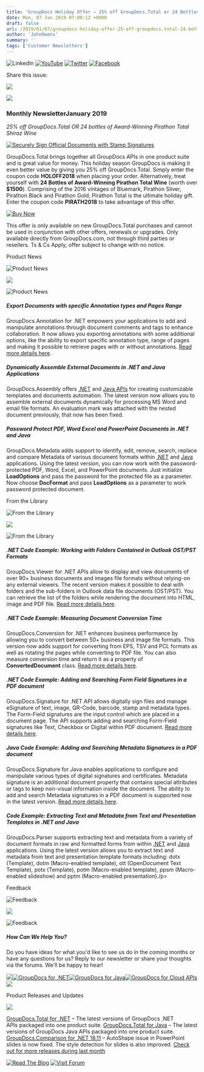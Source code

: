 ```yaml
---
title: 'GroupDocs Holiday Offer – 25% off GroupDocs.Total or 24 Bottles of Award Winning Pirathon Total Wine'
date: Mon, 07 Jan 2019 07:00:12 +0000
draft: false
url: /2019/01/07/groupdocs-holiday-offer-25-off-groupdocs.total-24-bottles-award-winning-pirathon-total-wine/
author: 'JohnOwens'
summary: ''
tags: ['Customer Newsletters']
---
```


![LinkedIn](https://newsletter.groupdocs.com/uploadimages/image/linkedIn-Icon.png) [![YouTube](https://newsletter.groupdocs.com/uploadimages/image/youTube-Icon.png)](https://www.youtube.com/c/groupdocs?utm_source=nl&utm_campaign=nl-jan19&utm_medium=link) [![Twitter](https://newsletter.groupdocs.com/uploadimages/image/twitter-Icon.png)](https://twitter.com/GroupDocs?utm_source=nl&utm_campaign=nl-dec18&utm_medium=link) [![Facebook](https://newsletter.groupdocs.com/uploadimages/image/facebook-Icon.png)](https://www.facebook.com/GroupDocs?utm_source=nl&utm_campaign=nl-dec18&utm_medium=link)

Share this issue:

![](https://newsletter.groupdocs.com/uploadimages/image/asposeimages/newsletter/separator-690px.png)

[![](https://newsletter.groupdocs.com/uploadimages/image/new-groupdocs-logo.png)](https://www.groupdocs.com/?utm_source=nl&utm_campaign=nl-apr18&utm_medium=link)

### Monthly NewsletterJanuary 2019

_25% off GroupDocs.Total OR 24 bottles of Award-Winning Pirathon Total Shiraz Wine_

[![Securely Sign Official Documents with Stamp Signatures](https://newsletter.groupdocs.com/uploadimages/image/advert_dec_2018%281%29.png)](https://www.groupdocs.com/holiday-offer-2018?utm_source=nl&utm_campaign=nl-dec18&utm_medium=link)

GroupDocs.Total brings together all GroupDocs APIs in one product suite and is great value for money. This holiday season GroupDocs is making it even better value by giving you 25% off GroupDocs.Total. Simply enter the coupon code **HOLOFF2018** when placing your order. Alternatively, treat yourself with **24 Bottles of Award-Winning Pirathon Total Wine** (worth over **$1500**). Comprising of the 2016 vintages of Bluemark, Pirathon Silver, Pirathon Black and Pirathon Gold, Pirathon Total is the ultimate holiday gift. Enter the coupon code **PIRATH2018** to take advantage of this offer.

[![Buy Now](https://newsletter.groupdocs.com/uploadimages/image/ActionButtonsDec2018.png "Buy NOW")](https://www.groupdocs.com/holiday-offer-2018?utm_source=nl&utm_campaign=nl-jan19&utm_medium=link)

This offer is only available on new GroupDocs.Total purchases and cannot be used in conjunction with other offers, renewals or upgrades. Only available directly from GroupDocs.com, not through third parties or resellers. Ts & Cs Apply, offer subject to change with no notice.

Product News

![Product News](https://newsletter.groupdocs.com/uploadimages/image/asposeimages/newsletter/productNews-Icon.png)

![](https://newsletter.groupdocs.com/uploadimages/image/asposeimages/newsletter/separator-630px.png)

![Product News](https://newsletter.groupdocs.com/uploadimages/image/asposeimages/newsletter/productNews-Icon.png)

##### Export Documents with specific Annotation types and Pages Range

GroupDocs.Annotation for .NET empowers your applications to add and manipulate annotations through document comments and tags to enhance collaboration. It now allows you exporting annotations with some additional options, like the ability to export specific annotation type, range of pages and making it possible to retrieve pages with or without annotations. [Read more details here](https://blog.groupdocs.com/2018/12/18/groupdocs.annotation-for-.net-18.12/?utm_source=nl&utm_campaign=nl-jan19&utm_medium=link).

##### Dynamically Assemble External Documents in .NET and Java Applications

GroupDocs.Assembly offers [.NET](https://blog.groupdocs.com/2018/12/24/support-for-dynamic-insertion-of-external-documents-in-groupdocs.assembly-for-.net-18.12/?utm_source=nl&utm_campaign=nl-jan19&utm_medium=link) and [Java APIs](https://blog.groupdocs.com/2018/12/24/assemble-external-document-dynamically-using-groupdocs.assembly-java-18.12/?utm_source=nl&utm_campaign=nl-jan19&utm_medium=link) for creating customizable templates and documents automation. The latest version now allows you to assemble external documents dynamically for processing MS Word and email file formats. An evaluation mark was attached with the nested document previously, that now has been fixed.

##### Password Protect PDF, Word Excel and PowerPoint Documents in .NET and Java

GroupDocs.Metadata adds support to identify, edit, remove, search, replace and compare Metadata of various document formats within [.NET](https://blog.groupdocs.com/2018/12/24/work-with-password-protected-documents-using-groupdocs.metadata-for-.net-18.12/?utm_source=nl&utm_campaign=nl-jan19&utm_medium=link) and [Java](https://blog.groupdocs.com/2018/12/24/get-password-protected-documents-metadata-using-groupdocs.metadata-java-18.12/?utm_source=nl&utm_campaign=nl-jan19&utm_medium=link) applications. Using the latest version, you can now work with the password-protected PDF, Word, Excel, and PowerPoint documents. Just initialize **LoadOptions** and pass the password for the protected file as a parameter. Now choose **DocFormat** and pass **LoadOptions** as a parameter to work password protected document.

From the Library

![From the Library](https://newsletter.aspose.com/uploadimages/image/asposeimages/newsletter/fromLibrary-Icon.png)

![](https://newsletter.aspose.com/uploadimages/image/asposeimages/newsletter/separator-630px.png)

![From the Library](https://newsletter.aspose.com/uploadimages/image/asposeimages/newsletter/fromLibrary-Icon.png)

##### .NET Code Example: Working with Folders Contained in Outlook OST/PST Formats

GroupDocs.Viewer for .NET APIs allow to display and view documents of over 90+ business documents and images file formats without relying-on any external viewers. The recent version makes it possible to deal with folders and the sub-folders in Outlook data file documents (OST/PST). You can retrieve the list of the folders while rendering the document into HTML, image and PDF file. [Read more details here](https://blog.groupdocs.com/2018/12/20/working-with-folders-contained-in-ostpst-formats-groupdocs.viewer-for-.net-18.12/?utm_source=nl&utm_campaign=nl-jan19&utm_medium=link).

##### .NET Code Example: Measuring Document Conversion Time

GroupDocs.Conversion for .NET enhances business performance by allowing you to convert between 50+ business and image file formats. This version now adds support for converting from EPS, TSV and PCL formats as well as rotating the pages while converting to PDF file. You can also measure conversion time and return it as a property of **ConvertedDocument** class. [Read more details here](https://blog.groupdocs.com/2018/12/05/measure-document-conversion-time-using-groupdocs.conversion-for-.net-18.11/?utm_source=nl&utm_campaign=nl-jan19&utm_medium=link).

##### .NET Code Example: Adding and Searching Form Field Signatures in a PDF document

GroupDocs.Signature for .NET API allows digitally sign files and manage eSignature of text, image, QR-Code, barcode, stamp and metadata types. The Form-Field signatures are the input control which are placed in a document page. The API supports adding and searching Form-Field signatures like Text, Checkbox or Digital within PDF document. [Read more details here](https://blog.groupdocs.com/2018/12/05/groupdocs.signature-for-.net-18.11/?utm_source=nl&utm_campaign=nl-jan19&utm_medium=link).

##### Java Code Example: Adding and Searching Metadata Signatures in a PDF document

GroupDocs.Signature for Java enables applications to configure and manipulate various types of digital signatures and certificates. Metadata signature is an additional document property that contains special attributes or tags to keep non-visual information inside the document. The ability to add and search Metadata signatures in a PDF document is supported now in the latest version. [Read more details here](https://blog.groupdocs.com/2018/12/12/groupdocs.signature-java-18.11/?utm_source=nl&utm_campaign=nl-jan19&utm_medium=link).

##### Code Example: Extracting Text and Metadata from Text and Presentation Templates in .NET and Java

GroupDocs.Parser supports extracting text and metadata from a variety of document formats in raw and formatted forms from within [.NET](https://blog.groupdocs.com/2018/12/20/extract-tables-from-pdf-documents-using-groupdocs.parser-for-.net-18.12/?utm_source=nl&utm_campaign=nl-jan19&utm_medium=link) and [Java](https://blog.groupdocs.com/2018/12/20/15558/?utm_source=nl&utm_campaign=nl-jan19&utm_medium=link) applications. Using the latest version allows you to extract text and metadata from text and presentation template formats including: dotx (Template), dotm (Macro-enabled template), ott (OpenDocument Text Template), potx (Template), potm (Macro-enabled template), ppsm (Macro-enabled slideshow) and pptm (Macro-enabled presentation)./p>

Feedback

![Feedback](https://newsletter.groupdocs.com/uploadimages/image/asposeimages/newsletter/giveFeedback-Icon.png)

![](https://newsletter.groupdocs.com/uploadimages/image/asposeimages/newsletter/separator-630px.png)

![Feedback](https://newsletter.groupdocs.com/uploadimages/image/asposeimages/newsletter/giveFeedback-Icon.png)

##### How Can We Help You?

Do you have ideas for what you'd like to see us do in the coming months or have any questions for us? Reply to our newsletter or share your thoughts via the forums. We'll be happy to hear!

![](https://www.aspose.com/Images/Newsletter/april-2017/spacer-nl.png)[![GroupDocs for .NET](https://newsletter.groupdocs.com/uploadimages/image/dotNet-Icon.png)](https://products.groupdocs.com/total/net?utm_source=nl&utm_campaign=nl-jan19&utm_medium=link)[![GroupDocs for Java](https://newsletter.groupdocs.com/uploadimages/image/java-Icon.png)](https://products.groupdocs.com/total/java?utm_source=nl&utm_campaign=nl-jan19&utm_medium=link)[![GroupDocs for Cloud APIs](https://newsletter.groupdocs.com/uploadimages/image/cloudApi-Icon.png)](https://products.groupdocs.cloud/?utm_source=nl&utm_campaign=nl-jan19&utm_medium=link)![](https://www.aspose.com/Images/Newsletter/april-2017/spacer-nl.png)

Product Releases and Updates

![](https://newsletter.groupdocs.com/uploadimages/image/asposeimages/newsletter/separator-630px.png)

[GroupDocs.Total for .NET](https://products.groupdocs.com/total/net?utm_source=nl&utm_campaign=nl-jan19&utm_medium=link) – The latest versions of GroupDocs .NET APIs packaged into one product suite. [GroupDocs.Total for Java](https://products.groupdocs.com/total/java?utm_source=nl&utm_campaign=nl-jan19&utm_medium=link) – The latest versions of GroupDocs Java APIs packaged into one product suite. [GroupDocs.Comparison for .NET 18.11](https://blog.groupdocs.com/2018/12/08/style-detection-for-slides-is-improved-in-groupdocs.comparison-for-.net-18.11/?utm_source=nl&utm_campaign=nl-jan19&utm_medium=link) – AutoShape issue in PowerPoint slides is now fixed. The style detection for slides is also improved. [Check out for more releases during last month](https://downloads.groupdocs.com/?utm_source=nl&utm_campaign=nl-jan19&utm_medium=link)

[![Read The Blog](https://newsletter.groupdocs.com/uploadimages/image/readBlog-ActionButton%281%29.png)](https://blog.groupdocs.com/?utm_source=nl&utm_campaign=nl-jan19&utm_medium=link) [![Visit Forum](https://newsletter.groupdocs.com/uploadimages/image/visitForum-ActionButton%281%29.png)](https://forum.groupdocs.com/?utm_source=nl&utm_campaign=nl-jan19&utm_medium=link)




